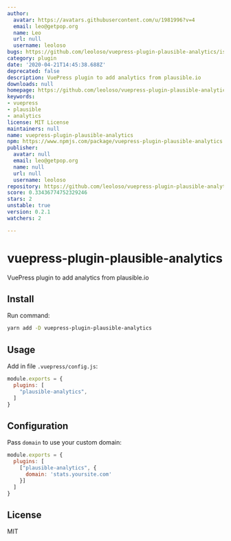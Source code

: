 ```yaml
---
author:
  avatar: https://avatars.githubusercontent.com/u/1981996?v=4
  email: leo@getpop.org
  name: Leo
  url: null
  username: leoloso
bugs: https://github.com/leoloso/vuepress-plugin-plausible-analytics/issues
category: plugin
date: '2020-04-21T14:45:38.688Z'
deprecated: false
description: VuePress plugin to add analytics from plausible.io
downloads: null
homepage: https://github.com/leoloso/vuepress-plugin-plausible-analytics
keywords:
- vuepress
- plausible
- analytics
license: MIT License
maintainers: null
name: vuepress-plugin-plausible-analytics
npm: https://www.npmjs.com/package/vuepress-plugin-plausible-analytics
publisher:
  avatar: null
  email: leo@getpop.org
  name: null
  url: null
  username: leoloso
repository: https://github.com/leoloso/vuepress-plugin-plausible-analytics
score: 0.33436774752329246
stars: 2
unstable: true
version: 0.2.1
watchers: 2

---
```


# vuepress-plugin-plausible-analytics

VuePress plugin to add analytics from plausible.io

## Install

Run command:

```bash
yarn add -D vuepress-plugin-plausible-analytics
```

## Usage

Add in file `.vuepress/config.js`:

```js
module.exports = {
  plugins: [
    "plausible-analytics",
  ]
}
```

## Configuration

Pass `domain` to use your custom domain:

```js
module.exports = {
  plugins: [
    ["plausible-analytics", {
      domain: 'stats.yoursite.com'
    }]
  ]
}
```

## License

MIT
